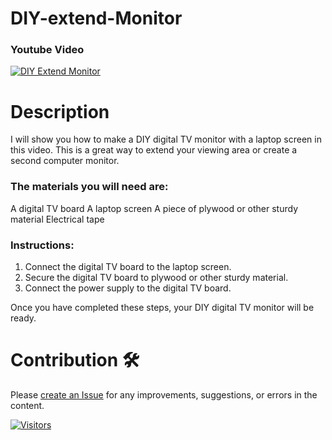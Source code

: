 # DIY-extend-Monitor

### Youtube Video
[![DIY Extend Monitor](https://img.youtube.com/vi/0QBkR5k-f68/0.jpg)](https://youtu.be/0QBkR5k-f68?si=o2w44nGAQwYaPj-I)

# Description
I will show you how to make a DIY digital TV monitor with a laptop screen in this video. This is a great way to extend your viewing area or create a second computer monitor.

### The materials you will need are:

A digital TV board
A laptop screen
A piece of plywood or other sturdy material
Electrical tape

### Instructions:

1. Connect the digital TV board to the laptop screen.
2. Secure the digital TV board to plywood or other sturdy material.
3. Connect the power supply to the digital TV board.

Once you have completed these steps, your DIY digital TV monitor will be ready.

# Contribution :hammer_and_wrench:
Please [create an Issue](https://github.com/aprijunaidi/DIY-extend-Monitor/issues) for any improvements, suggestions, or errors in the content.

[![Visitors](https://api.visitorbadge.io/api/visitors?path=https%3A%2F%2Fgithub.com%2Faprijunaidi%2FDIY-extend-Monitor&countColor=%23263759&style=plastic)](https://visitorbadge.io/status?path=https%3A%2F%2Fgithub.com%2Faprijunaidi%2FDIY-extend-Monitor)
